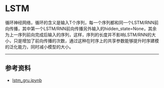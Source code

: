 # LSTM

循环神经网络，循环的含义是输入T个序列，每一个序列都和同一个LSTM/RNN前向传播，其中第一个LSTM/RNN前向传播另外输入的hidden_state=None，其余为上一序列前向完成后输入的序列，这样，序列的长度并不影响LSTM/RNN的大小，只是增加了前向传播的次数，通过这种在时序上的共享参数能够提升时序建模的泛化能力，同时减小模型的大小。

---
## 参考资料
- [lstm_gru.ipynb](https://github.com/emadRad/lstm-gru-pytorch/blob/master/lstm_gru.ipynb)
